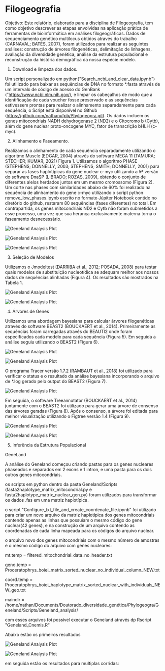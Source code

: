 # Filogeografia
Objetivo:
Este relatório, elaborado para a disciplina de Filogeografia, tem como objetivo descrever as etapas envolvidas na aplicação prática de ferramentas de bioinformática em análises filogeográficas. Dados de sequenciamento genético multilocus obtidos através do trabalho (CARNAVAL; BATES, 2007), foram utilizados para realizar as seguintes análises: construção de árvores filogenéticas, delimitação de linhagens, avaliação da diversidade genética, análise da estrutura populacional e reconstrução da história demográfica da nossa espécie modelo.


1. Download e limpeza dos dados.

Um script personalizado em python("Search_ncbi_and_clear_data.ipynb") foi utilizado para baixar as sequências de DNA no formato *.fasta através de um intervalo de código de acesso do GenBank (“https://www.ncbi.nlm.nih.gov/), e limpar os cabeçalhos de modo que a identificação de cada voucher fosse preservado e as sequências estivessem prontas para realizar o alinhamento separadamente para cada sequência, o Script está disponível no Github (https://github.com/nathanufpb/Phylogeogra.git). Os dados incluem os genes mitocondriais NADH dehydrogenase 2 (ND2) e o Citocromo b (Cytb), além do gene nuclear proto-oncogene MYC, fator de transcrição bHLH (c-myc).


2. Alinhamento e Faseamento.

Realizamos o alinhamento de cada sequência separadamente utilizando o algoritmo Muscle (EDGAR, 2004) através do software MEGA 11 (TAMURA; STECHER; KUMAR, 2021) Figura 1. Utilizamos o algoritmo PHASE (STEPHENS; DONNELLY, 2003; STEPHENS; SMITH; DONNELLY, 2001) para separar as fases haplotípicas do gene nuclear c-myc  utilizando a 5ª versão do software DnaSP (LIBRADO; ROZAS, 2009), obtendo o conjunto de diferentes alelos herdados juntos em um mesmo cromossomo (Figura 2). Um corte nas phases com similaridades abaixo de 60% foi realizado na sequência de alinhamento do gene c-myc utilizando o script python remove_low_phases.ipynb escrito no formato Júpiter Notebook contido no diretório do github, restaram 80 sequências (fases diferentes) no total.
Em contrapartida, os genes mitocondriais ND2 e Cytb não foram submetidos a esse processo, uma vez que sua herança exclusivamente materna torna o faseamento desnecessário.


![Geneland Analysis Plot](https://github.com/nathanufpb/Phylogeogra/blob/main/images/Alignament_mega11.png)

![Geneland Analysis Plot](https://github.com/nathanufpb/Phylogeogra/blob/main/images/Phase_nuc.png)

![Geneland Analysis Plot](https://github.com/nathanufpb/Phylogeogra/blob/main/images/Phase_nuc.png)


3. Seleção de Modelos

Utilizamos o Jmodeltest (DARRIBA et al., 2012; POSADA, 2008) para testar quais modelos de substituição nucleotídica se adequam melhor aos nossos dados de sequências alinhadas (Figura 4). Os resultados são mostrados na Tabela 1.

![Geneland Analysis Plot](https://github.com/nathanufpb/Phylogeogra/blob/main/images/table_models.png)


![Geneland Analysis Plot](https://github.com/nathanufpb/Phylogeogra/blob/main/images/Jmodeltest_analysis.jpg)


4. Árvores de Genes

Utilizamos uma abordagem bayesiana para calcular árvores filogenéticas através do software  BEAST2 (BOUCKAERT et al., 2014). Primeiramente as sequências foram carregadas através do BEAUTI2 onde foram especificados cada modelo para cada sequência (Figura 5). Em seguida a análise seguiu utilizando o BEAST2 (Figura 6).

![Geneland Analysis Plot](https://github.com/nathanufpb/Phylogeogra/blob/main/images/BEAST_analysis.jpg)


![Geneland Analysis Plot](https://github.com/nathanufpb/Phylogeogra/blob/main/images/BEAUTI_insert_on_BEAST.png)



O programa Tracer versão 1.7.2 (RAMBAUT et al., 2018) foi utilizado para verificar o status e o resultado da análise bayesiana incorporando o arquivo de *.log gerado pelo output do BEAST2 (Figura 7).

![Geneland Analysis Plot](https://github.com/nathanufpb/Phylogeogra/blob/main/images/Tracer_result.png)


Em seguida, o software Treeannotator (BOUCKAERT et al., 2014) juntamente com o BEAST2 foi utilizado para gerar uma árvore de consenso das árvores geradas (Figura 8). Após o consenso, a árvore foi editada para melhor visualização utilizando o Figtree versão 1.4 (Figura 9).

![Geneland Analysis Plot](https://github.com/nathanufpb/Phylogeogra/blob/main/images/Treeannotator.png)

![Geneland Analysis Plot](https://github.com/nathanufpb/Phylogeogra/blob/main/images/Trees_results_beast.jpg)


5. Inferência da Estrutura Populacional








GeneLand

A análise do Geneland começou criando pastas para os genes nucleares phaseados e separados em 2 exons e 1 intron, e uma pasta para os dois outros genes mitocondriais.

os scripts em python dentro da pasta Geneland/Scripts (fasta2haplotype_matrix_mitocondrial.py e fasta2haplotype_matrix_nuclear_gen.py)
foram utilizados para transformar os dados .fas em uma matriz haplotípica.

o script "Configure_txt_file_and_create_coordenate_file.ipynb" foi utilizado para criar um novo arquivo da matriz haplotípica dos genes mitocondriais contendo apenas as linhas que possuiam o mesmo código do gene nuclear(42 genes), e na construção de um arquivo contendo as coordenadas de cada linha mapeada para os códigos do arquivo nuclear.

o arquivo novo dos genes mitocondriais com o mesmo número de amostras e o mesmo código do arquivo com genes nucleares:

mt.temp = filtered_mitochondrial_data_no_header.txt

geno.temp = Proceratophrys_boiei_matrix_sorted_nuclear_no_individual_column_NEW.txt

coord.temp = Proceratophrys_boiei_haplotype_matrix_sorted_nuclear_with_individuals_NEW_geo.txt

maindir = /home/nathan/Documents/Doutorado_diversidade_genética/Phylogeogra/Geneland/Scripts/Geneland_analysis/

com esses arquivos foi possível executar o Geneland através dp Rscript "Geneland_Cnemis.R"

Abaixo estão os primeiros resultados 

![Geneland Analysis Plot](https://github.com/nathanufpb/Phylogeogra/blob/main/Geneland/Scripts/Geneland_analysis/noadmix/Rplot01.png)

![Geneland Analysis Plot](https://github.com/nathanufpb/Phylogeogra/blob/main/Geneland/Scripts/Geneland_analysis/output_first.jpg)

em seguida estão os resultados para multiplas corridas:


